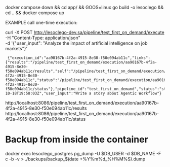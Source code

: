 docker compose down && cd app/ && GOOS=linux go build -o lesoclego && cd .. && docker compose up



EXAMPLE call one-time execution:

curl -X POST http://lesoclego-dev.sa/pipeline/test_first_on_demand/execute \
     -H "Content-Type: application/json" \
     -d '{"user_input": "Analyze the impact of artificial intelligence on job markets"}'


     {"execution_id":"aa90167b-4f2a-4915-8e30-f50e094ab11c","links":{"results":"/pipeline/test_first_on_demand/execution/aa90167b-4f2a-4915-8e30-f50e094ab11c/results","self":"/pipeline/test_first_on_demand/execution/aa90167b-4f2a-4915-8e30-f50e094ab11c","status":"/pipeline/test_first_on_demand/execution/aa90167b-4f2a-4915-8e30-f50e094ab11c/status"},"pipeline_id":"test_first_on_demand","status":"started","submitted_at":"2024-10-18T19:58:03Z","user_input":"Write a story about Agentic Workflow"}


http://localhost:8086/pipeline/test_first_on_demand/execution/aa90167b-4f2a-4915-8e30-f50e094ab11c/results
http://localhost:8086/pipeline/test_first_on_demand/execution/aa90167b-4f2a-4915-8e30-f50e094ab11c/status




# Backup from inside the container
docker exec lesoclego_postgres pg_dump -U $DB_USER -d $DB_NAME -F c -b -v > ./backups/backup_$(date +%Y%m%d_%H%M%S).dump
